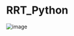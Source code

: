 # RRT_Python

![image](https://user-images.githubusercontent.com/118845522/233624951-647f17ec-ba6a-4413-a9de-0f4091073637.png)
